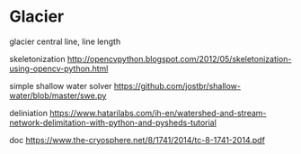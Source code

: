 # Glacier
glacier central line, line length

skeletonization
http://opencvpython.blogspot.com/2012/05/skeletonization-using-opencv-python.html

simple shallow water solver
https://github.com/jostbr/shallow-water/blob/master/swe.py

deliniation 
https://www.hatarilabs.com/ih-en/watershed-and-stream-network-delimitation-with-python-and-pysheds-tutorial

doc
https://www.the-cryosphere.net/8/1741/2014/tc-8-1741-2014.pdf
